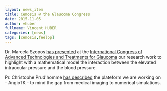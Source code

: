 ```yaml
---
layout: news_item
title: Cemosis @ the Glaucoma Congress
date: 2015-11-05
author: vhuber
fullname: Vincent HUBER
categories: [news]
tags: [cemosis,feelpp]
---
```


Dr. Marcela Szopos [has presented](https://hal.archives-ouvertes.fr/hal-01225853v1) at the [International Congress of Advanced Technologies and Treatments for Glaucoma](www.glaucomacongress.com/) our research work to highlight with a mathematical model the interaction between the elevated intraocular pressure and the blood pressure.

Pr. Christophe Prud'homme [has described](https://hal.archives-ouvertes.fr/CEMOSIS/hal-01223120v1) the plateform we are working on - AngioTK - to mind the gap from medical imaging to numerical simulations.
